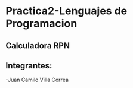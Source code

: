 # Practica2-Lenguajes de Programacion
##  Calculadora RPN
## Integrantes:
-Juan Camilo Villa Correa
